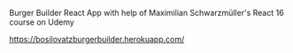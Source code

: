 Burger Builder React App with help of Maximilian Schwarzmüller's React 16 course on Udemy

https://bosilovatzburgerbuilder.herokuapp.com/
